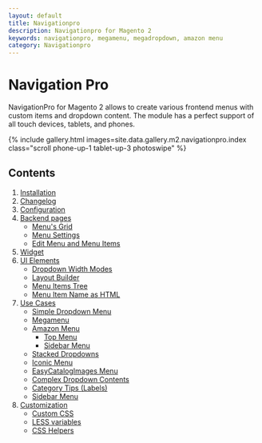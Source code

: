 ```yaml
---
layout: default
title: Navigationpro
description: Navigationpro for Magento 2
keywords: navigationpro, megamenu, megadropdown, amazon menu
category: Navigationpro
---
```


# Navigation Pro

NavigationPro for Magento 2 allows to create various frontend menus with
custom items and dropdown content. The module has a perfect support of all touch
devices, tablets, and phones.

{% include gallery.html images=site.data.gallery.m2.navigationpro.index class="scroll phone-up-1 tablet-up-3 photoswipe" %}

## Contents

 1. [Installation](/m2/extensions/navigationpro/installation/)
 2. [Changelog](/m2/extensions/navigationpro/changelog/)
 3. [Configuration](/m2/extensions/navigationpro/configuration/)
 4. [Backend pages](/m2/extensions/navigationpro/backend/)
    - [Menu's Grid](/m2/extensions/navigationpro/backend/menu-grid/)
    - [Menu Settings](/m2/extensions/navigationpro/backend/menu-settings/)
    - [Edit Menu and Menu Items](/m2/extensions/navigationpro/backend/menu-edit/)
 5. [Widget](/m2/extensions/navigationpro/widget/)
 6. [UI Elements](/m2/extensions/navigationpro/ui/)
    - [Dropdown Width Modes](/m2/extensions/navigationpro/ui/dropdown-width-modes/)
    - [Layout Builder](/m2/extensions/navigationpro/ui/dropdown-layout-builder/)
    - [Menu Items Tree](/m2/extensions/navigationpro/ui/menu-items-tree/)
    - [Menu Item Name as HTML](/m2/extensions/navigationpro/ui/menu-item-name-as-html/)
 7. [Use Cases](/m2/extensions/navigationpro/use-cases/)
    - [Simple Dropdown Menu](/m2/extensions/navigationpro/use-cases/simple-menu/)
    - [Megamenu](/m2/extensions/navigationpro/use-cases/megamenu/)
    - [Amazon Menu](/m2/extensions/navigationpro/use-cases/amazon-menu/)
      - [Top Menu](/m2/extensions/navigationpro/use-cases/amazon-menu/#top-menu)
      - [Sidebar Menu](/m2/extensions/navigationpro/use-cases/amazon-menu/#sidebar-menu)
    - [Stacked Dropdowns](/m2/extensions/navigationpro/use-cases/stacked-dropdowns/)
    - [Iconic Menu](/m2/extensions/navigationpro/use-cases/iconic-menu/)
    - [EasyCatalogImages Menu](/m2/extensions/navigationpro/use-cases/easycatalogimages-widget/)
    - [Complex Dropdown Contents](/m2/extensions/navigationpro/use-cases/complex-content/)
    - [Category Tips (Labels)](/m2/extensions/navigationpro/use-cases/category-tips/)
    - [Sidebar Menu](/m2/extensions/navigationpro/use-cases/sidebar-menu/)
 8. [Customization](/m2/extensions/navigationpro/customization/)
    - [Custom CSS](/m2/extensions/navigationpro/customization/custom-css/)
    - [LESS variables](/m2/extensions/navigationpro/customization/less-variables/)
    - [CSS Helpers](/m2/extensions/navigationpro/customization/css-helpers)
